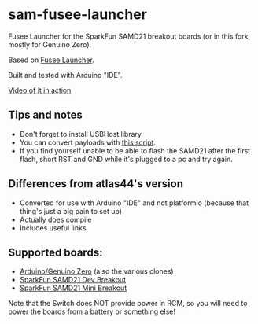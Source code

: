 # sam-fusee-launcher
Fusee Launcher for the SparkFun SAMD21 breakout boards (or in this fork, mostly for Genuino Zero).

Based on [Fusee Launcher](https://github.com/reswitched/fusee-launcher).

Built and tested with Arduino "IDE".

[Video of it in action](https://youtu.be/VCyeExfVRiE)

## Tips and notes

- Don't forget to install USBHost library.
- You can convert payloads with [this script](https://github.com/atlas44/sam-fusee-launcher/issues/2).
- If you find yourself unable to be able to flash the SAMD21 after the first flash, short RST and GND while it's plugged to a pc and try again.

## Differences from atlas44's version

- Converted for use with Arduino "IDE" and not platformio (because that thing's just a big pain to set up)
- Actually does compile
- Includes useful links

## Supported boards:
- [Arduino/Genuino Zero](https://store.arduino.cc/usa/arduino-zero) (also the various clones)
- [SparkFun SAMD21 Dev Breakout](https://www.sparkfun.com/products/13672)
- [SparkFun SAMD21 Mini Breakout](https://www.sparkfun.com/products/13664)

Note that the Switch does NOT provide power in RCM, so you will need to power the boards from a battery or something else!

